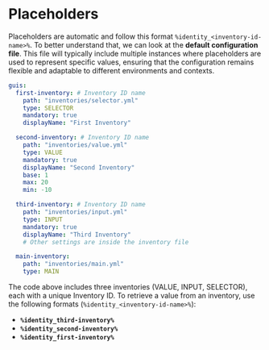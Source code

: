 # Placeholders

Placeholders are automatic and follow this format `%identity_<inventory-id-name>%`. To better understand that, we can look at the **default configuration file**. This file will typically include multiple instances where placeholders are used to represent specific values, ensuring that the configuration remains flexible and adaptable to different environments and contexts.

```yaml
guis:
  first-inventory: # Inventory ID name
    path: "inventories/selector.yml"
    type: SELECTOR
    mandatory: true
    displayName: "First Inventory"

  second-inventory: # Inventory ID name
    path: "inventories/value.yml"
    type: VALUE
    mandatory: true
    displayName: "Second Inventory"
    base: 1
    max: 20
    min: -10

  third-inventory: # Inventory ID name
    path: "inventories/input.yml"
    type: INPUT
    mandatory: true
    displayName: "Third Inventory"
    # Other settings are inside the inventory file

  main-inventory:
    path: "inventories/main.yml"
    type: MAIN
```

The code above includes three inventories (VALUE, INPUT, SELECTOR), each with a unique Inventory ID. To retrieve a value from an inventory, use the following formats (`%identity_<inventory-id-name>%`):

* **`%identity_third-inventory%`**
* **`%identity_second-inventory%`**
* **`%identity_first-inventory%`**
